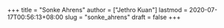 +++
title = "Sonke Ahrens"
author = ["Jethro Kuan"]
lastmod = 2020-07-17T00:56:13+08:00
slug = "sonke_ahrens"
draft = false
+++
